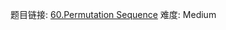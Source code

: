 题目链接: [60.Permutation Sequence][1]
难度: Medium

[1]: https://leetcode.com/problems/permutation-sequence/